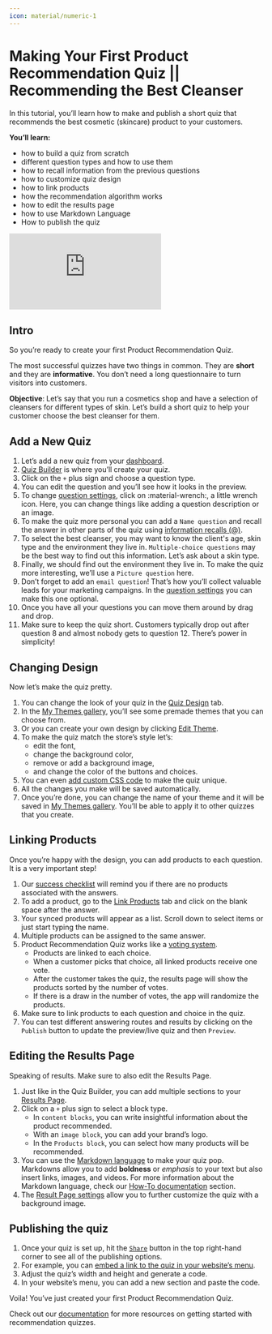 ```yaml
---
icon: material/numeric-1
---
```


# Making Your First Product Recommendation Quiz || Recommending the Best Cleanser

In this tutorial, you’ll learn how to make and publish a short quiz that recommends the best cosmetic (skincare) product to your customers.

**You’ll learn:**

- how to build a quiz from scratch
- different question types and how to use them
- how to recall information from the previous questions
- how to customize quiz design
- how to link products
- how the recommendation algorithm works
- how to edit the results page
- how to use Markdown Language
- How to publish the quiz

<div class="videoWrapper">
<iframe src="https://www.youtube.com/embed/nVR8slJPSpY?si=6l2Vvz7i73IpJqzB" frameborder="0" allow="accelerometer; autoplay; clipboard-write; encrypted-media; gyroscope; picture-in-picture" allowfullscreen></iframe>
</div>

## Intro

So you’re ready to create your first Product Recommendation Quiz. 

The most successful quizzes have two things in common. They are **short** and they are **informative**. You don’t need a long questionnaire to turn visitors into customers. 

**Objective**: Let’s say that you run a cosmetics shop and have a selection of cleansers for different types of skin. Let’s build a short quiz to help your customer choose the best cleanser for them.

## Add a New Quiz

1. Let’s add a new quiz from your [dashboard](/reference/dashboard/).
2. [Quiz Builder](/reference/quiz-builder/) is where you’ll create your quiz. 
3. Click on the `+` plus sign and choose a question type. 
4. You can edit the question and you’ll see how it looks in the preview.
5. To change [question settings](/reference/quiz-builder/questions/#question-settings), click on :material-wrench:, a little wrench icon. Here, you can change things like adding a question description or an image.
6. To make the quiz more personal you can add a `Name question` and recall the answer in other parts of the quiz using [information recalls (@)](/how-to-guides/use-information-recalls/).
7. To select the best cleanser, you may want to know the client's age, skin type and the environment they live in. `Multiple-choice questions` may be the best way to find out this information. Let’s ask about a skin type. 
8. Finally, we should find out the environment they live in. To make the quiz more interesting, we’ll use a `Picture question` here. 
9. Don’t forget to add an `email question`! That’s how you’ll collect valuable leads for your marketing campaigns. In the [question settings](/reference/quiz-builder/questions/#question-settings) you can make this one optional.
10. Once you have all your questions you can move them around by drag and drop. 
11. Make sure to keep the quiz short. Customers typically drop out after question 8 and almost nobody gets to question 12. There’s power in simplicity!

## Changing Design

Now let’s make the quiz pretty. 

1. You can change the look of your quiz in the [Quiz Design](/reference/quiz-builder/quiz-design/) tab.
2. In the [My Themes gallery](/reference/quiz-builder/quiz-design/#my-themes), you’ll see some premade themes that you can choose from.
3. Or you can create your own design by clicking [Edit Theme](/reference/quiz-builder/quiz-design/#edit-theme).
4. To make the quiz match the store’s style let’s:
    - edit the font, 
    - change the background color, 
    - remove or add a background image, 
    - and change the color of the buttons and choices. 
5. You can even [add custom CSS code](/how-to-guides/customize-quiz-design/#add-custom-css-code) to make the quiz unique.
6. All the changes you make will be saved automatically.
7. Once you’re done, you can change the name of your theme and it will be saved in [My Themes gallery](/reference/quiz-builder/quiz-design/#my-themes). You’ll be able to apply it to other quizzes that you create.

## Linking Products

Once you’re happy with the design, you can add products to each question. It is a very important step! 

1. Our [success checklist](/reference/dashboard/#success-checklist) will remind you if there are no products associated with the answers.
2. To add a product, go to the [Link Products](/reference/quiz-builder/link-products/) tab and click on the blank space after the answer.
3. Your synced products will appear as a list. Scroll down to select items or just start typing the name.
4. Multiple products can be assigned to the same answer.
5. Product Recommendation Quiz works like a [voting system](/how-to-guides/recommend-products/). 
    - Products are linked to each choice. 
    - When a customer picks that choice, all linked products receive one vote.
    - After the customer takes the quiz, the results page will show the products sorted by the number of votes.
    - If there is a draw in the number of votes, the app will randomize the products.
6. Make sure to link products to each question and choice in the quiz. 
7. You can test different answering routes and results by clicking on the `Publish` button to update the preview/live quiz and then `Preview`.

## Editing the Results Page

Speaking of results. Make sure to also edit the Results Page.

1. Just like in the Quiz Builder, you can add multiple sections to your [Results Page](/reference/quiz-builder/results-page/). 
2. Click on a `+` plus sign to select a block type. 
    - In `content blocks`, you can write insightful information about the product recommended.
    - With an `image block`, you can add your brand’s logo.
    - In the `Products block`, you can select how many products will be recommended. 
3. You can use the [Markdown language](/how-to-guides/use-markdown/) to make your quiz pop. Markdowns allow you to add **boldness** or *emphasis* to your text but also insert links, images, and videos. For more information about the Markdown language, check our [How-To documentation](/how-to-guides/) section.
4. The [Result Page settings](/reference/quiz-builder/results-page/) allow you to further customize the quiz with a background image.

## Publishing the quiz

1. Once your quiz is set up, hit the [`Share`](/reference/quiz-builder/share-publish/) button in the top right-hand corner to see all of the publishing options.
2. For example, you can [embed a link to the quiz in your website’s menu](/how-to-guides/publish-quiz-link#link-popup-in-website-menu).
3. Adjust the quiz’s width and height and generate a code. 
4. In your website’s menu, you can add a new section and paste the code. 

Voila!  You’ve just created your first Product Recommendation Quiz. 


Check out our [documentation](/) for more resources on getting started with recommendation quizzes.
